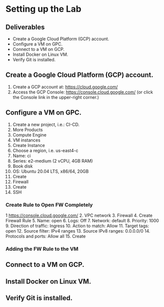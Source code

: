 # Setting up the Lab

## Deliverables
* Create a Google Cloud Platform (GCP) account.
* Configure a VM on GPC.
* Connect to a VM on GCP.
* Install Docker on Linux VM.
* Verify Git is installed.

## Create a Google Cloud Platform (GCP) account.
1. Create a GCP account at: https://cloud.google.com/
2. Access the GCP Console: https://console.cloud.google.com/ (or click the Console link in the upper-right corner.)

## Configure a VM on GPC.
1. Create a new project, i.e.: CI-CD.
2. More Products
3. Compute Engine
4. VM instances
5. Create Instance
6. Choose a region, i.e. us-east4-c
7. Name: ci
8. Series: e2-medium (2 vCPU, 4GB RAM)
9. Book disk
10. OS: Ubuntu 20.04 LTS, x86/64, 20GB
11. Create
12. Firewall
13. Create
14. SSH

### Create Rule to Open FW Completely
1 https://console.cloud.google.com/
2. VPC network
3. Firewall
4. Create Firewall Rule
5. Name: open
6. Logs: Off
7. Network: default
8. Priority: 1000
9. Direction of traffic: Ingress
10. Action to match: Allow
11. Target tags: open
12. Source filter: IPv4 ranges
13. Source IPv8 ranges: 0.0.0.0/0
14. Protocols and ports: Allow all
15. Create


### Adding the FW Rule to the VM



## Connect to a VM on GCP.


## Install Docker on Linux VM.


## Verify Git is installed.